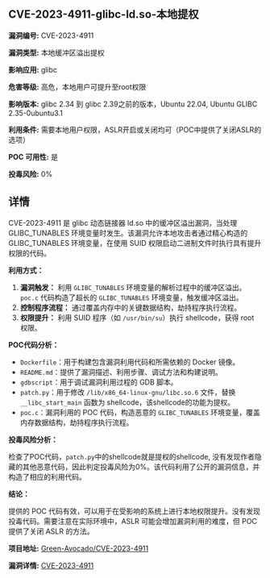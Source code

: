 ## CVE-2023-4911-glibc-ld.so-本地提权

**漏洞编号:** CVE-2023-4911

**漏洞类型:** 本地缓冲区溢出提权

**影响应用:** glibc

**危害等级:** 高危，本地用户可提升至root权限

**影响版本:** glibc 2.34 到 glibc 2.39之前的版本，Ubuntu 22.04, Ubuntu GLIBC 2.35-0ubuntu3.1

**利用条件:** 需要本地用户权限，ASLR开启或关闭均可（POC中提供了关闭ASLR的选项）

**POC 可用性:** 是

**投毒风险:** 0%

## 详情

CVE-2023-4911 是 glibc 动态链接器 ld.so 中的缓冲区溢出漏洞，当处理 GLIBC_TUNABLES 环境变量时发生。该漏洞允许本地攻击者通过精心构造的 GLIBC_TUNABLES 环境变量，在使用 SUID 权限启动二进制文件时执行具有提升权限的代码。

**利用方式：**

1.  **漏洞触发：**  利用 `GLIBC_TUNABLES` 环境变量的解析过程中的缓冲区溢出。`poc.c` 代码构造了超长的 `GLIBC_TUNABLES` 环境变量，触发缓冲区溢出。
2.  **控制程序流程：**  通过覆盖内存中的关键数据结构，劫持程序执行流程。
3.  **权限提升：**  利用 SUID 程序（如 `/usr/bin/su`）执行 shellcode，获得 root 权限。

**POC代码分析：**

*   `Dockerfile`：用于构建包含漏洞利用代码和所需依赖的 Docker 镜像。
*   `README.md`：提供了漏洞描述、利用步骤、调试方法和构建说明。
*   `gdbscript`：用于调试漏洞利用过程的 GDB 脚本。
*   `patch.py`：用于修改 `/lib/x86_64-linux-gnu/libc.so.6` 文件，替换 `__libc_start_main` 函数为 shellcode，该shellcode的功能为提权。
*   `poc.c`：漏洞利用的 POC 代码，构造恶意的 `GLIBC_TUNABLES` 环境变量，覆盖内存数据结构，劫持程序执行流程。

**投毒风险分析：**

检查了POC代码，`patch.py`中的shellcode就是提权的shellcode, 没有发现作者隐藏的其他恶意代码，因此判定投毒风险为0%。该代码利用了公开的漏洞信息，并构造了相应的利用代码。

**结论：**

提供的 POC 代码有效，可以用于在受影响的系统上进行本地权限提升。没有发现投毒代码。需要注意在实际环境中，ASLR 可能会增加漏洞利用的难度，但 POC 提供了关闭 ASLR 的方法。

**项目地址:** [Green-Avocado/CVE-2023-4911](https://github.com/Green-Avocado/CVE-2023-4911)

**漏洞详情:** [CVE-2023-4911](https://nvd.nist.gov/vuln/detail/CVE-2023-4911)